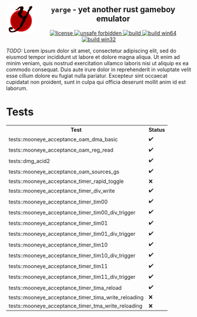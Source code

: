 <!--TITLE-->
<h2 align="center">
  <img alt="logo" src=".assets/yarge.svg" border="0" width="78" height="78" align="left">
  <code>yarge</code> - <b>y</b>et <b>a</b>nother <b>r</b>ust <b>g</b>ameboy <b>e</b>mulator<br>
</h2>
<!--BADGES-->
<div align="center">
  <a href="https://github.com/griffi-gh/yarge/blob/master/LICENSE">
    <img alt="license" src="https://shields.io/github/license/griffi-gh/yarge  " border="0">
  </a>
  <a href="https://github.com/rust-secure-code/safety-dance/">
    <img alt="unsafe forbidden" src="https://img.shields.io/badge/unsafe-forbidden-success.svg" border="0">
  </a>
  <a href="https://github.com/griffi-gh/yarge/actions">
    <img alt="build" src="https://shields.io/github/workflow/status/griffi-gh/yarge/Build" border="0">
  </a>
  <a href="https://nightly.link/griffi-gh/yarge/workflows/build/master/release-win64.zip">
    <img alt="build win64" src="https://img.shields.io/badge/build-win64-blue" border="0">
  </a>
  <a href="https://nightly.link/griffi-gh/yarge/workflows/build/master/release-lin64.zip">
    <img alt="build win32" src="https://img.shields.io/badge/build-lin64-blue" border="0">
  </a>
</div>
<p>
  <i>TODO:</i> Lorem ipsum dolor sit amet, consectetur adipiscing elit, sed do eiusmod tempor incididunt ut labore et dolore magna aliqua. Ut enim ad minim veniam, quis nostrud exercitation ullamco laboris nisi ut aliquip ex ea commodo consequat. Duis aute irure dolor in reprehenderit in voluptate velit esse cillum dolore eu fugiat nulla pariatur. Excepteur sint occaecat cupidatat non proident, sunt in culpa qui officia deserunt mollit anim id est laborum.
</p>
<h1>Tests</h1>
<p>
  <table><tr><th>Test</th><th>Status</th></tr><tr><td>tests::mooneye_acceptance_oam_dma_basic</td><td>✔️</td></tr><tr><td>tests::mooneye_acceptance_oam_reg_read</td><td>✔️</td></tr><tr><td>tests::dmg_acid2</td><td>✔️</td></tr><tr><td>tests::mooneye_acceptance_oam_sources_gs</td><td>✔️</td></tr><tr><td>tests::mooneye_acceptance_timer_rapid_toggle</td><td>❌</td></tr><tr><td>tests::mooneye_acceptance_timer_div_write</td><td>✔️</td></tr><tr><td>tests::mooneye_acceptance_timer_tim00</td><td>✔️</td></tr><tr><td>tests::mooneye_acceptance_timer_tim00_div_trigger</td><td>✔️</td></tr><tr><td>tests::mooneye_acceptance_timer_tim01</td><td>✔️</td></tr><tr><td>tests::mooneye_acceptance_timer_tim01_div_trigger</td><td>✔️</td></tr><tr><td>tests::mooneye_acceptance_timer_tim10</td><td>✔️</td></tr><tr><td>tests::mooneye_acceptance_timer_tim10_div_trigger</td><td>✔️</td></tr><tr><td>tests::mooneye_acceptance_timer_tim11</td><td>✔️</td></tr><tr><td>tests::mooneye_acceptance_timer_tim11_div_trigger</td><td>✔️</td></tr><tr><td>tests::mooneye_acceptance_timer_tima_reload</td><td>✔️</td></tr><tr><td>tests::mooneye_acceptance_timer_tima_write_reloading</td><td>❌</td></tr><tr><td>tests::mooneye_acceptance_timer_tma_write_reloading</td><td>❌</td></tr></table>
</p>
